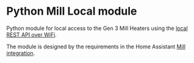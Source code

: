 # Python Mill Local module

Python module for local access to the Gen 3 Mill Heaters using
the [local REST API over WiFi](https://github.com/Mill-International-AS/Generation_3_REST_API).

The module is designed by the requirements in the Home
Assistant [Mill integration](https://www.home-assistant.io/integrations/mill/).
